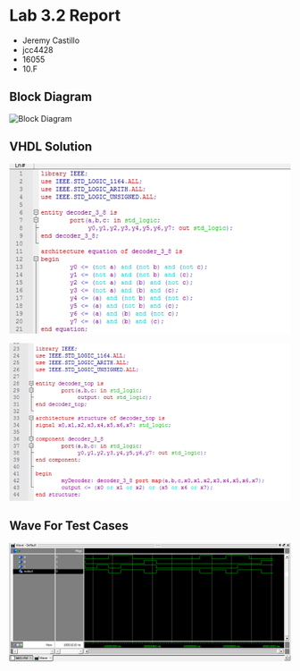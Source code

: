 # Lab 3.2 Report

* Jeremy Castillo
* jcc4428
* 16055
* 10.F

## Block Diagram
![Block Diagram](screenshots/lab3_blockdiagram.png)

## VHDL Solution 
![1](screenshots/lab3_vhdl_1.png)

![2](screenshots/lab3_vhdl_2.png)

## Wave For Test Cases
![3](screenshots/lab3_wave.png)